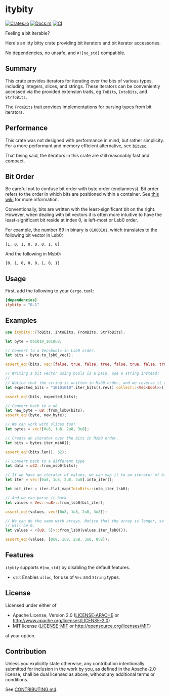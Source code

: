 # itybity

[![Crates.io](https://img.shields.io/crates/v/itybity.svg)](https://crates.io/crates/itybity)
[![Docs.rs](https://docs.rs/itybity/badge.svg)](https://docs.rs/itybity)
[![CI](https://github.com/sinui0/itybity/workflows/CI/badge.svg)](https://github.com/sinui0/itybity/actions)

Feeling a bit iterable?

Here's an itty bitty crate providing bit iterators and bit iterator accessories.

No dependencies, no unsafe, and `#![no_std]` compatible.

## Summary

This crate provides iterators for iterating over the bits of various types, including integers, slices, and strings.
These iterators can be conveniently accessed via the provided extension traits, eg `ToBits`, `IntoBits`, and `StrToBits`.

The `FromBits` trait provides implementations for parsing types from bit iterators.

## Performance

This crate was not designed with performance in mind, but rather simplicity. For a more performant and memory
efficient alternative, see [`bitvec`](https://docs.rs/bitvec/latest/bitvec/).

That being said, the iterators in this crate are still reasonably fast and compact.

## Bit Order

Be careful not to confuse bit order with byte order (endianness). Bit order refers to the order in which bits are positioned
within a container. See [this wiki](https://en.wikipedia.org/wiki/Bit_numbering) for more information.

Conventionally, bits are written with the least-significant bit on the right. However, when dealing with bit vectors it is often
more intuitive to have the least-significant bit reside at index 0, ie left-most or Lsb0 order.

For example, the number 69 in binary is `01000101`, which translates to the following bit vector in Lsb0:

`[1, 0, 1, 0, 0, 0, 1, 0]`

And the following in Msb0:

`[0, 1, 0, 0, 0, 1, 0, 1]`

## Usage

First, add the following to your `Cargo.toml`:

```toml
[dependencies]
itybity = "0.1"
```

## Examples

```rust
use itybity::{ToBits, IntoBits, FromBits, StrToBits};

let byte = 0b1010_1010u8;

// Convert to a Vec<bool> in Lsb0 order.
let bits = byte.to_lsb0_vec();

assert_eq!(bits, vec![false, true, false, true, false, true, false, true]);

// Writing a bit vector using bools is a pain, use a string instead!
//
// Notice that the string is written in Msb0 order, and we reverse it to Lsb0.
let expected_bits = "10101010".iter_bits().rev().collect::<Vec<bool>>();

assert_eq!(bits, expected_bits);

// Convert back to a u8.
let new_byte = u8::from_lsb0(bits);
assert_eq!(byte, new_byte);

// We can work with slices too!
let bytes = vec![0u8, 1u8, 2u8, 3u8];

// Create an iterator over the bits in Msb0 order.
let bits = bytes.iter_msb0();

assert_eq!(bits.len(), 32);

// Convert back to a different type
let data = u32::from_msb0(bits);

// If we have an iterator of values, we can map it to an iterator of bits.
let iter = vec![0u8, 1u8, 2u8, 3u8].into_iter();

let bit_iter = iter.flat_map(IntoBits::into_iter_lsb0);

// And we can parse it back
let values = Vec::<u8>::from_lsb0(bit_iter);

assert_eq!(values, vec![0u8, 1u8, 2u8, 3u8]);

// We can do the same with arrays. Notice that the array is longer, so the last element
// will be 0.
let values = <[u8; 5]>::from_lsb0(values.iter_lsb0());

assert_eq!(values, [0u8, 1u8, 2u8, 3u8, 0u8]);
```

## Features

`itybty` supports `#[no_std]` by disabling the default features.

- `std`: Enables `alloc`, for use of `Vec` and `String` types.

## License

Licensed under either of

 * Apache License, Version 2.0
   ([LICENSE-APACHE](LICENSE-APACHE) or http://www.apache.org/licenses/LICENSE-2.0)
 * MIT license
   ([LICENSE-MIT](LICENSE-MIT) or http://opensource.org/licenses/MIT)

at your option.

## Contribution

Unless you explicitly state otherwise, any contribution intentionally submitted
for inclusion in the work by you, as defined in the Apache-2.0 license, shall be
dual licensed as above, without any additional terms or conditions.

See [CONTRIBUTING.md](CONTRIBUTING.md).
